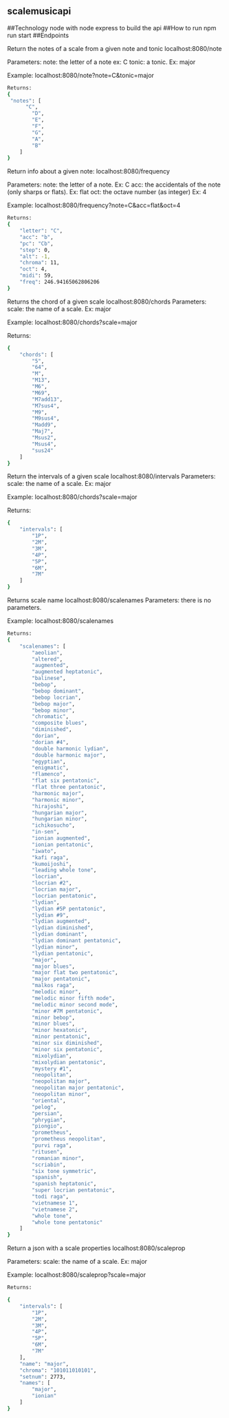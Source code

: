 ## scalemusicapi
##Technology
node with node express to build the api
##How to run
npm run start
##Endpoints 

Return the notes of a scale from a given note and tonic
localhost:8080/note

Parameters:
note: the letter of a note ex: C
tonic: a tonic. Ex: major

Example:
	localhost:8080/note?note=C&tonic=major
```sh
Returns:
{
 "notes": [
      "C",
        "D",
        "E",
        "F",
        "G",
        "A",
        "B"
    ]
}
```

Return info about a given note:
localhost:8080/frequency

Parameters:
note: the letter of a note. Ex: C
acc: the accidentals of the note (only sharps or flats). Ex: flat
oct: the octave number (as integer) Ex: 4

Example:
	localhost:8080/frequency?note=C&acc=flat&oct=4
```sh
Returns:
{
    "letter": "C",
    "acc": "b",
    "pc": "Cb",
    "step": 0,
    "alt": -1,
    "chroma": 11,
    "oct": 4,
    "midi": 59,
    "freq": 246.94165062806206
}
```

Returns the chord of a given scale
localhost:8080/chords
Parameters:
scale: the name of a scale. Ex: major

Example:
localhost:8080/chords?scale=major

Returns:

```sh
{
    "chords": [
        "5",
        "64",
        "M",
        "M13",
        "M6",
        "M69",
        "M7add13",
        "M7sus4",
        "M9",
        "M9sus4",
        "Madd9",
        "Maj7",
        "Msus2",
        "Msus4",
        "sus24"
    ]
}
```

Return the intervals of a given scale
localhost:8080/intervals
Parameters:
scale: the name of a scale. Ex: major


Example:
localhost:8080/chords?scale=major

Returns:
```sh
{
    "intervals": [
        "1P",
        "2M",
        "3M",
        "4P",
        "5P",
        "6M",
        "7M"
    ]
}
```

Returns scale name
localhost:8080/scalenames
Parameters:
there is no parameters.

Example:
localhost:8080/scalenames

```sh
Returns:
{
    "scalenames": [
        "aeolian",
        "altered",
        "augmented",
        "augmented heptatonic",
        "balinese",
        "bebop",
        "bebop dominant",
        "bebop locrian",
        "bebop major",
        "bebop minor",
        "chromatic",
        "composite blues",
        "diminished",
        "dorian",
        "dorian #4",
        "double harmonic lydian",
        "double harmonic major",
        "egyptian",
        "enigmatic",
        "flamenco",
        "flat six pentatonic",
        "flat three pentatonic",
        "harmonic major",
        "harmonic minor",
        "hirajoshi",
        "hungarian major",
        "hungarian minor",
        "ichikosucho",
        "in-sen",
        "ionian augmented",
        "ionian pentatonic",
        "iwato",
        "kafi raga",
        "kumoijoshi",
        "leading whole tone",
        "locrian",
        "locrian #2",
        "locrian major",
        "locrian pentatonic",
        "lydian",
        "lydian #5P pentatonic",
        "lydian #9",
        "lydian augmented",
        "lydian diminished",
        "lydian dominant",
        "lydian dominant pentatonic",
        "lydian minor",
        "lydian pentatonic",
        "major",
        "major blues",
        "major flat two pentatonic",
        "major pentatonic",
        "malkos raga",
        "melodic minor",
        "melodic minor fifth mode",
        "melodic minor second mode",
        "minor #7M pentatonic",
        "minor bebop",
        "minor blues",
        "minor hexatonic",
        "minor pentatonic",
        "minor six diminished",
        "minor six pentatonic",
        "mixolydian",
        "mixolydian pentatonic",
        "mystery #1",
        "neopolitan",
        "neopolitan major",
        "neopolitan major pentatonic",
        "neopolitan minor",
        "oriental",
        "pelog",
        "persian",
        "phrygian",
        "piongio",
        "prometheus",
        "prometheus neopolitan",
        "purvi raga",
        "ritusen",
        "romanian minor",
        "scriabin",
        "six tone symmetric",
        "spanish",
        "spanish heptatonic",
        "super locrian pentatonic",
        "todi raga",
        "vietnamese 1",
        "vietnamese 2",
        "whole tone",
        "whole tone pentatonic"
    ]
}
```

Return a json with a scale properties
localhost:8080/scaleprop

Parameters:
scale: the name of a scale. Ex: major

Example:
localhost:8080/scaleprop?scale=major
```sh
Returns:

{
    "intervals": [
        "1P",
        "2M",
        "3M",
        "4P",
        "5P",
        "6M",
        "7M"
    ],
    "name": "major",
    "chroma": "101011010101",
    "setnum": 2773,
    "names": [
        "major",
        "ionian"
    ]
}
```